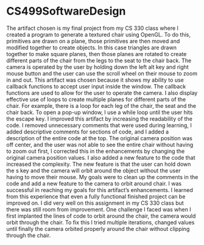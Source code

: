# CS499SoftwareDesign
The artifact chosen is my final project from my CS 330 class where I created a program to generate a textured chair using OpenGL. To do this, primitives are drawn on a plane, those primitives are then moved and modified together to create objects. In this case triangles are drawn together to make square planes, then those planes are rotated to create different parts of the chair from the legs to the seat to the chair back. The camera is operated by the user by holding down the left alt key and right mouse button and the user can use the scroll wheel on their mouse to zoom in and out. 
	This artifact was chosen because it shows my ability to use callback functions to accept user input inside the window. The callback functions are used to allow for the user to operate the camera. I also display effective use of loops to create multiple planes for different parts of the chair. For example, there is a loop for each leg of the chair, the seat and the chair back. To open a pop-up window, I use a while loop until the user hits the escape key. I improved this artifact by increasing the readability of the code. I removed unnecessary comments that were used during learning, I added descriptive comments for sections of code, and I added a description of the entire code at the top. The original camera position was off center, and the user was not able to see the entire chair without having to zoom out first, I corrected this in the enhancements by changing the original camera position values. I also added a new feature to the code that increased the complexity. The new feature is that the user can hold down the s key and the camera will orbit around the object without the user having to move their mouse. 
	My goals were to clean up the comments in the code and add a new feature to the camera to orbit around chair. I was successful in reaching my goals for this artifact’s enhancements. I learned from this experience that even a fully functional finished project can be improved on. I did very well on this assignment in my CS 330 class but there was still room from improvement. One challenge I faced was when I first implanted the lines of code to orbit around the chair, the camera would orbit through the chair. To fix this I tried multiple iterations, changed values until finally the camera orbited properly around the chair without clipping through the chair. 
